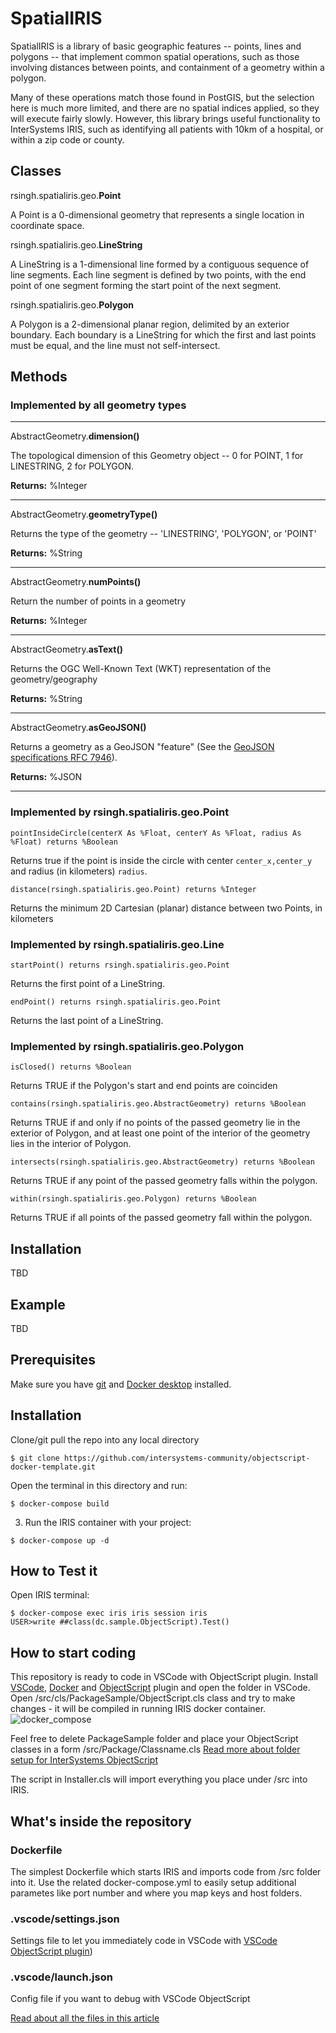 # SpatialIRIS

SpatialIRIS is a library of basic geographic features -- points, lines and polygons -- that implement common spatial operations, such as those involving distances between points, and containment of a geometry within a polygon. 

Many of these operations match those found in PostGIS, but the selection here is much more limited, and there are no spatial indices applied, so they will execute fairly slowly. However, this library brings useful functionality to InterSystems IRIS, such as identifying all patients with 10km of a hospital, or within a zip code or county.

## Classes

rsingh.spatialiris.geo.**Point**

A Point is a 0-dimensional geometry that represents a single location in coordinate space.

rsingh.spatialiris.geo.**LineString**

A LineString is a 1-dimensional line formed by a contiguous sequence of line segments. Each line segment is defined by two points, with the end point of one segment forming the start point of the next segment.

rsingh.spatialiris.geo.**Polygon**

A Polygon is a 2-dimensional planar region, delimited by an exterior boundary. Each boundary is a LineString for which the first and last points must be equal, and the line must not self-intersect.

## Methods

### Implemented by all geometry types

---

AbstractGeometry.**dimension()**

  The topological dimension of this Geometry object -- 0 for POINT, 1 for LINESTRING, 2 for POLYGON.

  **Returns:** %Integer

---

AbstractGeometry.**geometryType()**

  Returns the type of the geometry -- 'LINESTRING', 'POLYGON', or 'POINT'

  **Returns:** %String

---

AbstractGeometry.**numPoints()**

  Return the number of points in a geometry

  **Returns:** %Integer

---

AbstractGeometry.**asText()**

  Returns the OGC Well-Known Text (WKT) representation of the geometry/geography

  **Returns:** %String

---

AbstractGeometry.**asGeoJSON()**

  Returns a geometry as a GeoJSON "feature" (See the [GeoJSON specifications RFC 7946](https://tools.ietf.org/html/rfc7946)).

  **Returns:** %JSON

---
### Implemented by rsingh.spatialiris.geo.Point

`pointInsideCircle(centerX As %Float, centerY As %Float, radius As %Float) returns %Boolean`

Returns true if the point is inside the circle with center `center_x,center_y` and radius (in kilometers) `radius`.

`distance(rsingh.spatialiris.geo.Point) returns %Integer`

Returns the minimum 2D Cartesian (planar) distance between two Points, in kilometers

### Implemented by rsingh.spatialiris.geo.Line

`startPoint() returns rsingh.spatialiris.geo.Point`

Returns the first point of a LineString.

`endPoint() returns rsingh.spatialiris.geo.Point`

Returns the last point of a LineString.

### Implemented by rsingh.spatialiris.geo.Polygon

`isClosed() returns %Boolean`

Returns TRUE if the Polygon's start and end points are coinciden

`contains(rsingh.spatialiris.geo.AbstractGeometry) returns %Boolean`

Returns TRUE if and only if no points of the passed geometry lie in the exterior of Polygon, and at least one point of the interior of the geometry lies in the interior of Polygon.

`intersects(rsingh.spatialiris.geo.AbstractGeometry) returns %Boolean`

Returns TRUE if any point of the passed geometry falls within the polygon.

`within(rsingh.spatialiris.geo.Polygon) returns %Boolean`

Returns TRUE if all points of the passed geometry fall within the polygon.

## Installation

TBD

## Example

TBD

## Prerequisites
Make sure you have [git](https://git-scm.com/book/en/v2/Getting-Started-Installing-Git) and [Docker desktop](https://www.docker.com/products/docker-desktop) installed.

## Installation 

Clone/git pull the repo into any local directory

```
$ git clone https://github.com/intersystems-community/objectscript-docker-template.git
```

Open the terminal in this directory and run:

```
$ docker-compose build
```

3. Run the IRIS container with your project:

```
$ docker-compose up -d
```

## How to Test it

Open IRIS terminal:

```
$ docker-compose exec iris iris session iris
USER>write ##class(dc.sample.ObjectScript).Test()
```
## How to start coding
This repository is ready to code in VSCode with ObjectScript plugin.
Install [VSCode](https://code.visualstudio.com/), [Docker](https://marketplace.visualstudio.com/items?itemName=ms-azuretools.vscode-docker) and [ObjectScript](https://marketplace.visualstudio.com/items?itemName=daimor.vscode-objectscript) plugin and open the folder in VSCode.
Open /src/cls/PackageSample/ObjectScript.cls class and try to make changes - it will be compiled in running IRIS docker container.
![docker_compose](https://user-images.githubusercontent.com/2781759/76656929-0f2e5700-6547-11ea-9cc9-486a5641c51d.gif)

Feel free to delete PackageSample folder and place your ObjectScript classes in a form
/src/Package/Classname.cls
[Read more about folder setup for InterSystems ObjectScript](https://community.intersystems.com/post/simplified-objectscript-source-folder-structure-package-manager)

The script in Installer.cls will import everything you place under /src into IRIS.


## What's inside the repository

### Dockerfile

The simplest Dockerfile which starts IRIS and imports code from /src folder into it.
Use the related docker-compose.yml to easily setup additional parametes like port number and where you map keys and host folders.


### .vscode/settings.json

Settings file to let you immediately code in VSCode with [VSCode ObjectScript plugin](https://marketplace.visualstudio.com/items?itemName=daimor.vscode-objectscript))

### .vscode/launch.json
Config file if you want to debug with VSCode ObjectScript

[Read about all the files in this article](https://community.intersystems.com/post/dockerfile-and-friends-or-how-run-and-collaborate-objectscript-projects-intersystems-iris)
